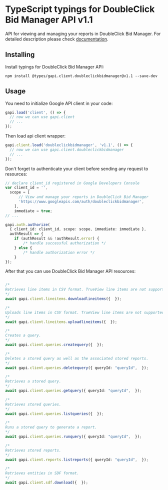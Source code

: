 # TypeScript typings for DoubleClick Bid Manager API v1.1

API for viewing and managing your reports in DoubleClick Bid Manager.
For detailed description please check [documentation](https://developers.google.com/bid-manager/).

## Installing

Install typings for DoubleClick Bid Manager API:

```
npm install @types/gapi.client.doubleclickbidmanager@v1.1 --save-dev
```

## Usage

You need to initialize Google API client in your code:

```typescript
gapi.load('client', () => {
  // now we can use gapi.client
  // ...
});
```

Then load api client wrapper:

```typescript
gapi.client.load('doubleclickbidmanager', 'v1.1', () => {
  // now we can use gapi.client.doubleclickbidmanager
  // ...
});
```

Don't forget to authenticate your client before sending any request to resources:

```typescript
// declare client_id registered in Google Developers Console
var client_id = '',
  scope = [ 
      // View and manage your reports in DoubleClick Bid Manager
      'https://www.googleapis.com/auth/doubleclickbidmanager',
    ],
    immediate = true;
// ...

gapi.auth.authorize(
  { client_id: client_id, scope: scope, immediate: immediate },
  authResult => {
    if (authResult && !authResult.error) {
        /* handle successful authorization */
    } else {
        /* handle authorization error */
    }
});
```

After that you can use DoubleClick Bid Manager API resources:

```typescript

/*
Retrieves line items in CSV format. TrueView line items are not supported.
*/
await gapi.client.lineitems.downloadlineitems({  });

/*
Uploads line items in CSV format. TrueView line items are not supported.
*/
await gapi.client.lineitems.uploadlineitems({  });

/*
Creates a query.
*/
await gapi.client.queries.createquery({  });

/*
Deletes a stored query as well as the associated stored reports.
*/
await gapi.client.queries.deletequery({ queryId: "queryId",  });

/*
Retrieves a stored query.
*/
await gapi.client.queries.getquery({ queryId: "queryId",  });

/*
Retrieves stored queries.
*/
await gapi.client.queries.listqueries({  });

/*
Runs a stored query to generate a report.
*/
await gapi.client.queries.runquery({ queryId: "queryId",  });

/*
Retrieves stored reports.
*/
await gapi.client.reports.listreports({ queryId: "queryId",  });

/*
Retrieves entities in SDF format.
*/
await gapi.client.sdf.download({  });
```
